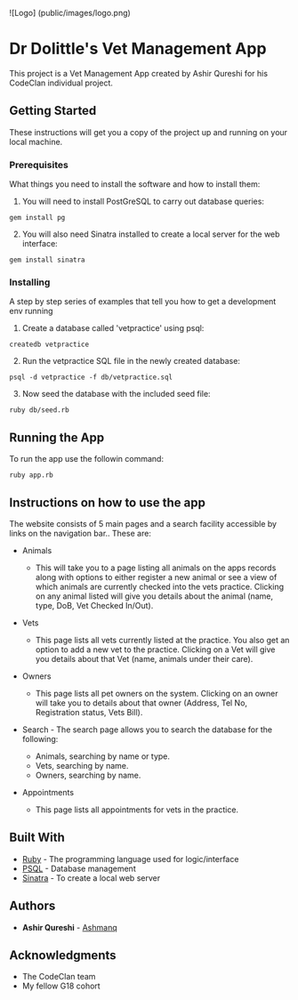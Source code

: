 ![Logo] (public/images/logo.png)

# Dr Dolittle's Vet Management App

This project is a Vet Management App created by Ashir Qureshi for his CodeClan individual project.


## Getting Started

These instructions will get you a copy of the project up and running on your local machine.


### Prerequisites

What things you need to install the software and how to install them:

1. You will need to install PostGreSQL to carry out database queries:
```
gem install pg
```

2. You will also need Sinatra installed to create a local server for the web interface:
```
gem install sinatra
```

### Installing

A step by step series of examples that tell you how to get a development env running

1. Create a database called 'vetpractice' using psql:
```
createdb vetpractice
```

2. Run the vetpractice SQL file in the newly created database:
```
psql -d vetpractice -f db/vetpractice.sql
```

3. Now seed the database with the included seed file:
```
ruby db/seed.rb
````

## Running the App

To run the app use the followin command:
```
ruby app.rb
```

## Instructions on how to use the app

The website consists of 5 main pages and a search facility accessible by links on the navigation bar.. These are:

- Animals
  - This will take you to a page listing all animals on the apps records along with options to either register a new animal or see a view of which animals are currently checked into the vets practice. Clicking on any animal listed will give you details about the animal (name, type, DoB, Vet Checked In/Out).
              
- Vets
  - This page lists all vets currently listed at the practice. You also get an option to add a new vet to the practice. Clicking on a Vet will give you details about that Vet (name, animals under their care).

- Owners
  - This page lists all pet owners on the system. Clicking on an owner will take you to details about that owner (Address, Tel No, Registration status, Vets Bill).
              
- Search - The search page allows you to search the database for the following:
  - Animals, searching by name or type.
  - Vets, searching by name.
  - Owners, searching by name.
                     
- Appointments
  - This page lists all appointments for vets in the practice.

## Built With

* [Ruby](http://www.ruby-lang.org) - The programming language used for logic/interface
* [PSQL](https://www.postgresql.org/) - Database management
* [Sinatra](https://sinatrarb.com) - To create a local web server

## Authors

* **Ashir Qureshi** - [Ashmanq](https://github.com/Ashmanq)

## Acknowledgments

* The CodeClan team
* My fellow G18 cohort
